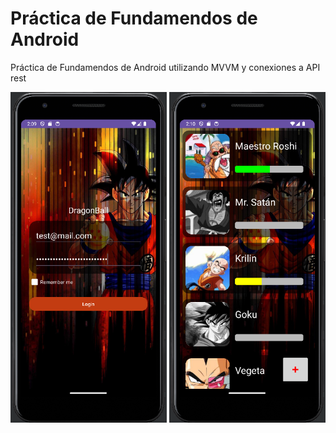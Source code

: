 # Práctica de Fundamendos de Android

Práctica de Fundamendos de Android utilizando MVVM y conexiones a API rest

<p float="left" align="middle">
  <img src="/images/practica1.png" width="250" />
  <img src="/images/practica2.png" width="250" /> 
</p>
